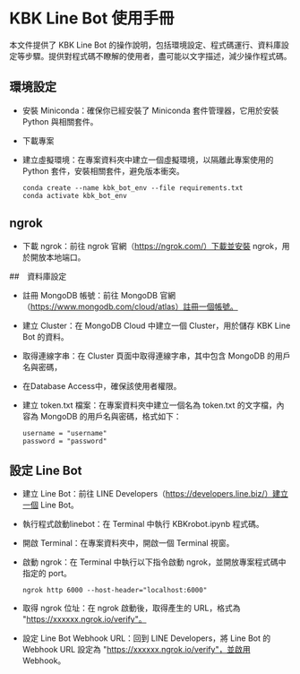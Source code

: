 # KBK Line Bot 使用手冊
本文件提供了 KBK Line Bot 的操作說明，包括環境設定、程式碼運行、資料庫設定等步驟。提供對程式碼不瞭解的使用者，盡可能以文字描述，減少操作程式碼。

## 環境設定
-  安裝 Miniconda：確保你已經安裝了 Miniconda 套件管理器，它用於安裝 Python 與相關套件。

- 下載專案

- 建立虛擬環境：在專案資料夾中建立一個虛擬環境，以隔離此專案使用的 Python 套件，安裝相關套件，避免版本衝突。
    ```
    conda create --name kbk_bot_env --file requirements.txt
    conda activate kbk_bot_env
    ```

## ngrok
- 下載 ngrok：前往 ngrok 官網（https://ngrok.com/）下載並安裝 ngrok，用於開放本地端口。

##　資料庫設定
- 註冊 MongoDB 帳號：前往 MongoDB 官網（https://www.mongodb.com/cloud/atlas）註冊一個帳號。

- 建立 Cluster：在 MongoDB Cloud 中建立一個 Cluster，用於儲存 KBK Line Bot 的資料。

- 取得連線字串：在 Cluster 頁面中取得連線字串，其中包含 MongoDB 的用戶名與密碼，

- 在Database Access中，確保該使用者權限。

- 建立 token.txt 檔案：在專案資料夾中建立一個名為 token.txt 的文字檔，內容為 MongoDB 的用戶名與密碼，格式如下：
    ```
    username = "username"
    password = "password"
    ```

## 設定 Line Bot
- 建立 Line Bot：前往 LINE Developers（https://developers.line.biz/）建立一個 Line Bot。

- 執行程式啟動linebot：在 Terminal 中執行 KBKrobot.ipynb 程式碼。

- 開啟 Terminal：在專案資料夾中，開啟一個 Terminal 視窗。

- 啟動 ngrok：在 Terminal 中執行以下指令啟動 ngrok，並開放專案程式碼中指定的 port。
    ```
    ngrok http 6000 --host-header="localhost:6000" 
    ```

- 取得 ngrok 位址：在 ngrok 啟動後，取得產生的 URL，格式為 "https://xxxxxx.ngrok.io/verify"。

- 設定 Line Bot Webhook URL：回到 LINE Developers，將 Line Bot 的 Webhook URL 設定為 "https://xxxxxx.ngrok.io/verify"，並啟用 Webhook。

